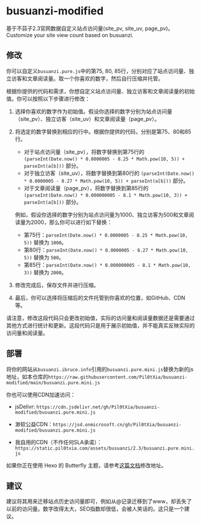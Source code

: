# busuanzi-modified

基于不蒜子2.3官网数据自定义站点访问量(site_pv, site_uv, page_pv)。Customize your site view count based on busuanzi.

## 修改

你可以自定义`busuanzi.pure.js`中的第75, 80, 85行，分别对应了站点访问量、独立访客和文章阅读量。取一个你喜欢的数字，然后自行压缩并托管。

根据你提供的代码和需求，你想自定义站点访问量、独立访客和文章阅读量的初始值。你可以按照以下步骤进行修改：

1. 选择你喜欢的数字作为初始值。假设你选择的数字分别为站点访问量（site_pv）、独立访客（site_uv）和文章阅读量（page_pv）。

2. 将选定的数字替换到相应的行中。根据你提供的代码，分别是第75、80和85行。

   - 对于站点访问量（site_pv），将数字替换到第75行的 `(parseInt(Date.now() * 0.0000005 - 8.25 * Math.pow(10, 5)) + parseInt(a[b]))` 部分。
   - 对于独立访客（site_uv），将数字替换到第80行的 `(parseInt(Date.now() * 0.0000005 - 8.27 * Math.pow(10, 5)) + parseInt(a[b]))` 部分。
   - 对于文章阅读量（page_pv），将数字替换到第85行的 `(parseInt(Date.now() * 0.000000005 - 8.1 * Math.pow(10, 3)) + parseInt(a[b]))` 部分。

   例如，假设你选择的数字分别为站点访问量为1000、独立访客为500和文章阅读量为2000，那么你可以进行如下替换：

   - 第75行：`parseInt(Date.now() * 0.0000005 - 8.25 * Math.pow(10, 5))` 替换为 `1000`。
   - 第80行：`parseInt(Date.now() * 0.0000005 - 8.27 * Math.pow(10, 5))` 替换为 `500`。
   - 第85行：`parseInt(Date.now() * 0.000000005 - 8.1 * Math.pow(10, 3))` 替换为 `2000`。

3. 修改完成后，保存文件并进行压缩。

4. 最后，你可以选择将压缩后的文件托管到你喜欢的位置，如GitHub、CDN等。

请注意，修改这段代码只会更改初始值，实际的访问量和阅读量数据还是需要通过其他方式进行统计和更新。这段代码只是用于展示初始值，并不能真实反映实际的访问量和阅读量。


## 部署

将你的网站从`busuanzi.ibruce.info`引用的`busuanzi.pure.mini.js`替换为新的js地址，如本仓库的`https://raw.githubusercontent.com/Pil0tXia/busuanzi-modified/main/busuanzi.pure.mini.js`

你也可以使用CDN加速访问：

- jsDelivr: `https://cdn.jsdelivr.net/gh/Pil0tXia/busuanzi-modified/busuanzi.pure.mini.js`

- 渺软公益CDN：`https://jsd.onmicrosoft.cn/gh/Pil0tXia/busuanzi-modified/busuanzi.pure.mini.js`

- 我自用的CDN（不作任何SLA承诺）：`https://static.pil0txia.com/assets/busuanzi/2.3/busuanzi.pure.mini.js`

如果你正在使用 Hexo 的 Butterfly 主题，请参考[这篇文档](https://butterfly.js.org/posts/4aa8abbe/#%E8%A8%AA%E5%95%8F%E4%BA%BA%E6%95%B8-busuanzi-UV-%E5%92%8C-PV)修改地址。

## 建议

建议将其用来迁移站点历史访问量即可，例如从@记录迁移到了www，却丢失了以前的访问量。数字改得太大，SEO指数却很低，会被人笑话的。这只是一个建议。
